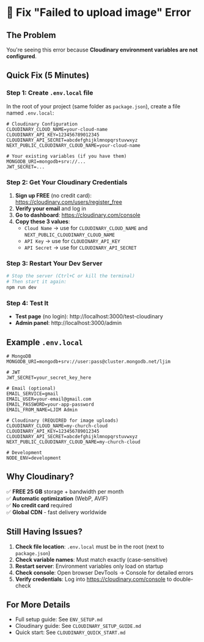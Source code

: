 # 🚨 Fix "Failed to upload image" Error

## The Problem

You're seeing this error because **Cloudinary environment variables are not configured**.

## Quick Fix (5 Minutes)

### Step 1: Create `.env.local` file

In the root of your project (same folder as `package.json`), create a file named `.env.local`:

```env
# Cloudinary Configuration
CLOUDINARY_CLOUD_NAME=your-cloud-name
CLOUDINARY_API_KEY=123456789012345
CLOUDINARY_API_SECRET=abcdefghijklmnopqrstuvwxyz
NEXT_PUBLIC_CLOUDINARY_CLOUD_NAME=your-cloud-name

# Your existing variables (if you have them)
MONGODB_URI=mongodb+srv://...
JWT_SECRET=...
```

### Step 2: Get Your Cloudinary Credentials

1. **Sign up FREE** (no credit card): https://cloudinary.com/users/register_free
2. **Verify your email** and log in
3. **Go to dashboard**: https://cloudinary.com/console
4. **Copy these 3 values**:
   - `Cloud Name` → use for `CLOUDINARY_CLOUD_NAME` and `NEXT_PUBLIC_CLOUDINARY_CLOUD_NAME`
   - `API Key` → use for `CLOUDINARY_API_KEY`
   - `API Secret` → use for `CLOUDINARY_API_SECRET`

### Step 3: Restart Your Dev Server

```bash
# Stop the server (Ctrl+C or kill the terminal)
# Then start it again:
npm run dev
```

### Step 4: Test It

- **Test page** (no login): http://localhost:3000/test-cloudinary
- **Admin panel**: http://localhost:3000/admin

## Example `.env.local`

```env
# MongoDB
MONGODB_URI=mongodb+srv://user:pass@cluster.mongodb.net/ljim

# JWT
JWT_SECRET=your_secret_key_here

# Email (optional)
EMAIL_SERVICE=gmail
EMAIL_USER=your-email@gmail.com
EMAIL_PASSWORD=your-app-password
EMAIL_FROM_NAME=LJIM Admin

# Cloudinary (REQUIRED for image uploads)
CLOUDINARY_CLOUD_NAME=my-church-cloud
CLOUDINARY_API_KEY=123456789012345
CLOUDINARY_API_SECRET=abcdefghijklmnopqrstuvwxyz
NEXT_PUBLIC_CLOUDINARY_CLOUD_NAME=my-church-cloud

# Development
NODE_ENV=development
```

## Why Cloudinary?

✅ **FREE 25 GB** storage + bandwidth per month  
✅ **Automatic optimization** (WebP, AVIF)  
✅ **No credit card** required  
✅ **Global CDN** - fast delivery worldwide

## Still Having Issues?

1. **Check file location**: `.env.local` must be in the root (next to `package.json`)
2. **Check variable names**: Must match exactly (case-sensitive)
3. **Restart server**: Environment variables only load on startup
4. **Check console**: Open browser DevTools → Console for detailed errors
5. **Verify credentials**: Log into https://cloudinary.com/console to double-check

## For More Details

- Full setup guide: See `ENV_SETUP.md`
- Cloudinary guide: See `CLOUDINARY_SETUP_GUIDE.md`
- Quick start: See `CLOUDINARY_QUICK_START.md`



